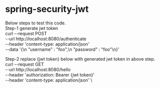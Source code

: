 # spring-security-jwt

Below steps to test this code.<br/>
Step-1 generate jwt token<br/>
curl --request POST \
  --url http://localhost:8080/authenticate \
  --header 'content-type: application/json' \
  --data '{\n	"username" : "foo",\n	"password" : "foo"\n}'

Step-2 replace {jwt token} below with generated jwt token in above step.<br/>
  curl --request GET \
  --url http://localhost:8080/hello \
  --header 'authorization: Bearer {jwt token}' \
  --header 'content-type: application/json' \

